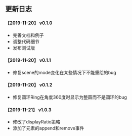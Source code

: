 ## 更新日志

#### 【2019-11-20】 v0.1.0

- 完善文档和例子
- 调整代码细节
- 发布测试版

#### 【2019-11-20】 v0.1.1

- 修复scene的mode变化在某些情况下不能重绘的bug

#### 【2019-11-20】 v0.1.2

- 修复圆环Ring在角度360度时显示为整圆而不是圆环的bug

#### 【2019-11-21】 v1.0.3

- 修改了displayRatio策略
- 添加了元素的append和remove事件